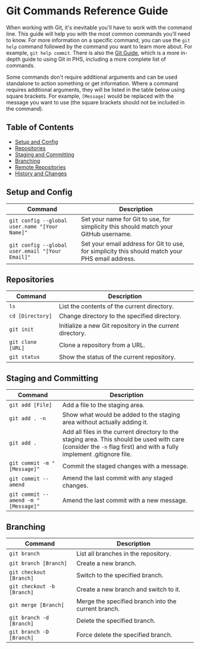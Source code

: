 # Git Commands Reference Guide

When working with Git, it's inevitable you'll have to work with the command line. This guide will help you with the most common commands you'll need to know. For more information on a specific command, you can use the `git help` command followed by the command you want to learn more about. For example, `git help commit`. There is also the [Git Guide](https://public-health-scotland.github.io/git-guide), which is a more in-depth guide to using Git in PHS, including a more complete list of commands.

Some commands don't require additional arguments and can be used standalone to action something or get information. Where a command requires additional arguments, they will be listed in the table below using square brackets. For example, `[Message]` would be replaced with the message you want to use (the square brackets should not be included in the command).

## Table of Contents

- [Setup and Config](#setup-and-config)
- [Repositories](#repositories)
- [Staging and Committing](#staging-and-committing)
- [Branching](#branching)
- [Remote Repositories](#remote-repositories)
- [History and Changes](#history-and-changes)

## Setup and Config

| Command                                         | Description                                                                                     |
| ----------------------------------------------- | ----------------------------------------------------------------------------------------------- |
| `git config --global user.name "[Your Name]"`   | Set your name for Git to use, for simplicity this should match your GitHub username.            |
| `git config --global user.email "[Your Email]"` | Set your email address for Git to use, for simplicity this should match your PHS email address. |

## Repositories

| Command           | Description                                               |
| ----------------- | --------------------------------------------------------- |
| `ls`              | List the contents of the current directory.               |
| `cd [Directory]`  | Change directory to the specified directory.              |
| `git init`        | Initialize a new Git repository in the current directory. |
| `git clone [URL]` | Clone a repository from a URL.                            |
| `git status`      | Show the status of the current repository.                |

## Staging and Committing

| Command                             | Description                                                                                                                                                          |
| ----------------------------------- | -------------------------------------------------------------------------------------------------------------------------------------------------------------------- |
| `git add [File]`                    | Add a file to the staging area.                                                                                                                                      |
| `git add . -n`                      | Show what would be added to the staging area without actually adding it.                                                                                             |
| `git add .`                         | Add all files in the current directory to the staging area. This should be used with care (consider the `-n` flag first) and with a fully implement .gitignore file. |
| `git commit -m "[Message]"`         | Commit the staged changes with a message.                                                                                                                            |
| `git commit --amend`                | Amend the last commit with any staged changes.                                                                                                                       |
| `git commit --amend -m "[Message]"` | Amend the last commit with a new message.                                                                                                                            |

## Branching

| Command                    | Description                                         |
| -------------------------- | --------------------------------------------------- |
| `git branch`               | List all branches in the repository.                |
| `git branch [Branch]`      | Create a new branch.                                |
| `git checkout [Branch]`    | Switch to the specified branch.                     |
| `git checkout -b [Branch]` | Create a new branch and switch to it.               |
| `git merge [Branch]`       | Merge the specified branch into the current branch. |
| `git branch -d [Branch]`   | Delete the specified branch.                        |
| `git branch -D [Branch]`   | Force delete the specified branch.                  |
